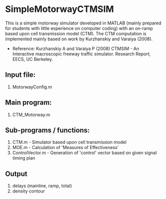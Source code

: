 # SimpleMotorwayCTMSIM

This is a simple motorway simulator developed in MATLAB (mainly prepared for students with little experience on computer coding) with an on-ramp based upon cell transmission model (CTM). The CTM computation is implemented mainly based on work by Kurzhanskiy and Varaiya (2008). 

- Reference: 
Kurzhanskiy A and Varaiya P (2008) CTMSIM - An Interactive macroscopic freeway traffic simulator. Research Report, EECS, UC Berkeley. 


## Input file: 
1. MotorwayConfig.m 

## Main program: 
1. CTM_Motorway.m 
 
## Sub-programs / functions: 
1. CTM.m            - Simulator based upon cell transmission model
2. MOE.m            - Calculation of 'Measures of Effectiveness'
3. ControlVector.m  - Generation of 'control' vector based on given signal timing plan


## Output  
1. delays (mainline, ramp, total) 
2. density contour


